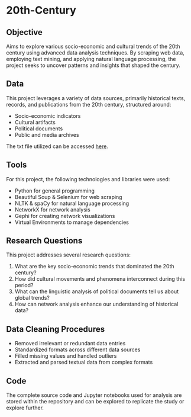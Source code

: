 # 20th-Century
## Objective 
Aims to explore various socio-economic and cultural trends of the 20th century using advanced data analysis techniques. By scraping web data, employing text mining, and applying natural language processing, the project seeks to uncover patterns and insights that shaped the century.
## Data 
This project leverages a variety of data sources, primarily historical texts, records, and publications from the 20th century, structured around:
- Socio-economic indicators
- Cultural artifacts
- Political documents
- Public and media archives

The txt file utilized can be accessed [here](https://coach-courses-us.s3.amazonaws.com/exercises/1400/62982/391261da03bdc3161e81b83581533aa4/scraped_page.txt).
## Tools 
For this project, the following technologies and libraries were used:
- Python for general programming
- Beautiful Soup & Selenium for web scraping
- NLTK & spaCy for natural language processing
- NetworkX for network analysis
- Gephi for creating network visualizations
- Virtual Environments to manage dependencies
## Research Questions
This project addresses several research questions:

1) What are the key socio-economic trends that dominated the 20th century?
2) How did cultural movements and phenomena interconnect during this period?
3) What can the linguistic analysis of political documents tell us about global trends?
4) How can network analysis enhance our understanding of historical data?
## Data Cleaning Procedures
- Removed irrelevant or redundant data entries
- Standardized formats across different data sources
- Filled missing values and handled outliers
- Extracted and parsed textual data from complex formats
## Code
The complete source code and Jupyter notebooks used for analysis are stored within the repository and can be explored to replicate the study or explore further.


